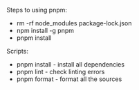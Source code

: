 Steps to using pnpm:

-   rm -rf node_modules package-lock.json
-   npm install -g pnpm
-   pnpm install

Scripts:

-   pnpm install - install all dependencies
-   pnpm lint - check linting errors
-   pnpm format - format all the sources
